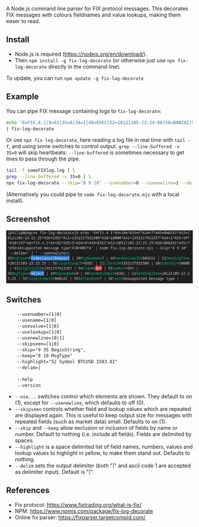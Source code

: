 A Node.js command line parser for FIX protocol messages. This decorates FIX messages with colours fieldnames and value lookups, making them easer to read.

## Install

* Node.js is required (https://nodejs.org/en/download/).
* Then `npm install -g fix-log-decorate` (or otherwise just use `npx fix-log-decorate` directly in the command line).

To update, you can run `npm update -g fix-log-decorate`

## Example

You can pipe FIX message containing logs to `fix-log-decorate`:

```sh
echo "8=FIX.4.1|9=61|35=A|34=1|49=EXEC|52=20121105-23:24:06|56=BANZAI|98=0|108=30|10=003|" \
| fix-log-decorate
```

Or use `npx fix-log-decorate`, here reading a log file in real time with `tail -f`, and using some switches to control output. `grep --line-buffered -v 35=0` will skip heartbeats: `--line-buffered` is sometimes necessary to get lines to pass through the pipe.

```sh
tail -f someFIXlog.log | \
grep --line-buffered -v 35=0 | \
npx fix-log-decorate --skip="8 9 10" --usenumber=0 --usenewline=1 --delim=" "
```

(Alternatively you could pipe to `node fix-log-decorate.mjs` with a local install).

## Screenshot

![fix-log-decorate screenshot showing coloured field names and values on command line](./screenshot.png)

## Switches

```
    --usenumber=[1|0]
    --usename=[1|0]
    --usevalue=[1|0]
    --uselookup=[1|0]
    --usenewline=[0|1]
    --skipseen=[1|0]
    --skip="9 35 BeginString",
    --keep="8 10 MsgType"
    --highlight="52 Symbol BTCUSD 1583.81"
    --delim=|

    --help
    --version
```

* `--use...` switches control which elements are shown. They default to on (1), except for `--usenewline`, which defaults to off (0).
* `--skipseen` controls whether field and lookup values which are repeated are displayed again. This is useful to keep output size for messages with repeated fields (such as market data) small. Defaults to on (1). 
* `--skip` and `--keep` allow exclusion or inclusion of fields by name or number. Default to nothing (i.e. include all fields). Fields are delimited by spaces.
* `--highlight` is a space delimited list of field names, numbers, values and lookup values to highlight in yellow, to make them stand out. Defaults to nothing.
* `--delim` sets the output delimiter (both "|" and ascii code 1 are accepted as delimiter input). Default is "|".

## References

* Fix protocol: https://www.fixtrading.org/what-is-fix/
* NPM: https://www.npmjs.com/package/fix-log-decorate
* Online fix parser: https://fixparser.targetcompid.com/

